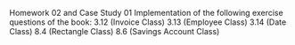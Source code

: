 Homework 02 and Case Study 01
Implementation of the following exercise questions of the book:
3.12 (Invoice Class) 
3.13 (Employee Class)
3.14 (Date Class) 
8.4 (Rectangle Class)
8.6 (Savings Account Class)

